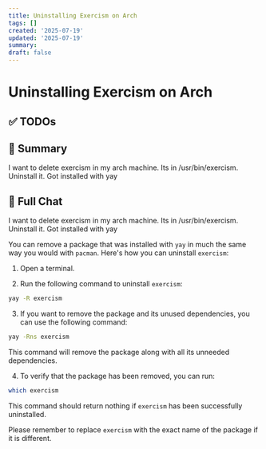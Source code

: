 ```yaml
---
title: Uninstalling Exercism on Arch
tags: []
created: '2025-07-19'
updated: '2025-07-19'
summary:
draft: false
---
```


# Uninstalling Exercism on Arch

## ✅ TODOs


## 📌 Summary
I want to delete exercism in my arch machine. Its in /usr/bin/exercism. Uninstall it. Got installed with yay

## 🧠 Full Chat


I want to delete exercism in my arch machine. Its in /usr/bin/exercism. Uninstall it. Got installed with yay

You can remove a package that was installed with `yay` in much the same way you would with `pacman`. Here's how you can uninstall `exercism`:

1. Open a terminal.

2. Run the following command to uninstall `exercism`:

```bash
yay -R exercism
```

3. If you want to remove the package and its unused dependencies, you can use the following command:

```bash
yay -Rns exercism
```

This command will remove the package along with all its unneeded dependencies.

4. To verify that the package has been removed, you can run:

```bash
which exercism
```

This command should return nothing if `exercism` has been successfully uninstalled.

Please remember to replace `exercism` with the exact name of the package if it is different.
